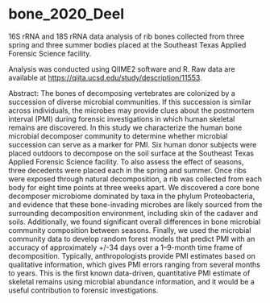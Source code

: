 # bone_2020_Deel
16S rRNA and 18S rRNA data analysis of rib bones collected from three spring and three summer bodies placed at the Southeast Texas Applied Forensic Science facility.

Analysis was conducted using QIIME2 software and R. Raw data are available at https://qiita.ucsd.edu/study/description/11553.

Abstract:
The bones of decomposing vertebrates are colonized by a succession of diverse microbial communities. If this succession is similar across individuals, the microbes may provide clues about the postmortem interval (PMI) during forensic investigations in which human skeletal remains are discovered. In this study we characterize the human bone microbial decomposer community to determine whether microbial succession can serve as a marker for PMI. Six human donor subjects were placed outdoors to decompose on the soil surface at the Southeast Texas Applied Forensic Science facility. To also assess the effect of seasons, three decedents were placed each in the spring and summer. Once ribs were exposed through natural decomposition, a rib was collected from each body for eight time points at three weeks apart. We discovered a core bone decomposer microbiome dominated by taxa in the phylum Proteobacteria, and evidence that these bone-invading microbes are likely sourced from the surrounding decomposition environment, including skin of the cadaver and soils. Additionally, we found significant overall differences in bone microbial community composition between seasons. Finally, we used the microbial community data to develop random forest models that predict PMI with an accuracy of approximately +/-34 days over a 1–9-month time frame of decomposition. Typically, anthropologists provide PMI estimates based on qualitative information, which gives PMI errors ranging from several months to years. This is the first known data-driven, quantitative PMI estimate of skeletal remains using microbial abundance information, and it would be a useful contribution to forensic investigations.
